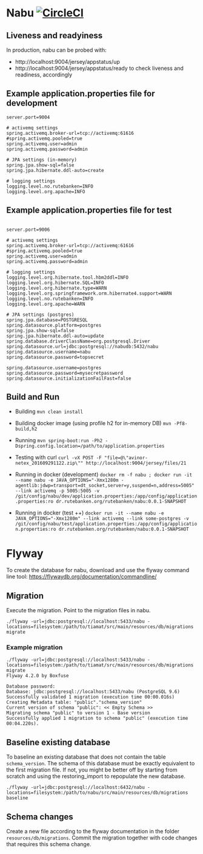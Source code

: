 # Nabu [![CircleCI](https://circleci.com/gh/entur/nabu/tree/master.svg?style=svg)](https://circleci.com/gh/entur/nabu/tree/master)

## Liveness and readyiness
In production, nabu can be probed with:
- http://localhost:9004/jersey/appstatus/up
- http://localhost:9004/jersey/appstatus/ready
to check liveness and readiness, accordingly

## Example application.properties file for development

```
server.port=9004

# activemq settings
spring.activemq.broker-url=tcp://activemq:61616
#spring.activemq.pooled=true
spring.activemq.user=admin
spring.activemq.password=admin

# JPA settings (in-memory)
spring.jpa.show-sql=false
spring.jpa.hibernate.ddl-auto=create

# logging settings
logging.level.no.rutebanken=INFO
logging.level.org.apache=INFO
```

## Example application.properties file for test

```

server.port=9006

# activemq settings
spring.activemq.broker-url=tcp://activemq:61616
#spring.activemq.pooled=true
spring.activemq.user=admin
spring.activemq.password=admin

# logging settings
logging.level.org.hibernate.tool.hbm2ddl=INFO
logging.level.org.hibernate.SQL=INFO
logging.level.org.hibernate.type=WARN
logging.level.org.springframework.orm.hibernate4.support=WARN
logging.level.no.rutebanken=INFO
logging.level.org.apache=WARN

# JPA settings (postgres)
spring.jpa.database=POSTGRESQL
spring.datasource.platform=postgres
spring.jpa.show-sql=false
spring.jpa.hibernate.ddl-auto=update
spring.database.driverClassName=org.postgresql.Driver
spring.datasource.url=jdbc:postgresql://nabudb:5432/nabu
spring.datasource.username=nabu
spring.datasource.password=topsecret

spring.datasource.username=postgres
spring.datasource.password=mysecretpassword
spring.datasource.initializationFailFast=false

```

## Build and Run

* Building
`mvn clean install`

* Building docker image (using profile h2 for in-memory DB)
`mvn -Pf8-build,h2`

* Running
`mvn spring-boot:run -Ph2 -Dspring.config.location=/path/to/application.properties`

* Testing with curl
`curl -vX POST -F "file=@\"avinor-netex_201609291122.zip\"" http://localhost:9004/jersey/files/21`

* Running in docker (development)
`docker rm -f nabu ; docker run -it --name nabu -e JAVA_OPTIONS="-Xmx1280m -agentlib:jdwp=transport=dt_socket,server=y,suspend=n,address=5005" --link activemq -p 5005:5005 -v /git/config/nabu/dev/application.properties:/app/config/application.properties:ro dr.rutebanken.org/rutebanken/nabu:0.0.1-SNAPSHOT`

* Running in docker (test ++)
`docker run -it --name nabu -e JAVA_OPTIONS="-Xmx1280m" --link activemq --link some-postgres -v /git/config/nabu/test/application.properties:/app/config/application.properties:ro dr.rutebanken.org/rutebanken/nabu:0.0.1-SNAPSHOT`


# Flyway
To create the database for nabu, download and use the flyway command line tool:
https://flywaydb.org/documentation/commandline/

## Migration
Execute the migration. Point to the migration files in nabu.

```
./flyway -url=jdbc:postgresql://localhost:5433/nabu -locations=filesystem:/path/to/tiamat/src/main/resources/db/migrations migrate
```

### Example migration
```
./flyway -url=jdbc:postgresql://localhost:5433/nabu -locations=filesystem:/path/to/tiamat/src/main/resources/db/migrations migrate
Flyway 4.2.0 by Boxfuse

Database password: 
Database: jdbc:postgresql://localhost:5433/nabu (PostgreSQL 9.6)
Successfully validated 1 migration (execution time 00:00.016s)
Creating Metadata table: "public"."schema_version"
Current version of schema "public": << Empty Schema >>
Migrating schema "public" to version 1 - Base version
Successfully applied 1 migration to schema "public" (execution time 00:04.220s).
```


## Baseline existing database
To baseline an existing database that does not contain the table `schema_version`.
The schema of this database must be exactly equivalent to the first migration file. If not, you might be better off by starting from scratch and using the restoring_import to repopulate the new database.

```
./flyway -url=jdbc:postgresql://localhost:6432/nabu -locations=filesystem:/path/to/nabu/src/main/resources/db/migrations baseline
```


## Schema changes
Create a new file according to the flyway documentation in the folder `resources/db/migrations`.
Commit the migration together with code changes that requires this schema change.
